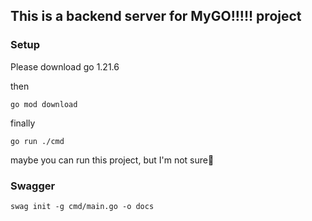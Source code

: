 ## This is a backend server for MyGO!!!!! project

### Setup

Please download go 1.21.6

then

```shell
go mod download
```

finally

```shell
go run ./cmd
```

maybe you can run this project, but I'm not sure🧐

### Swagger

```shell
swag init -g cmd/main.go -o docs
```